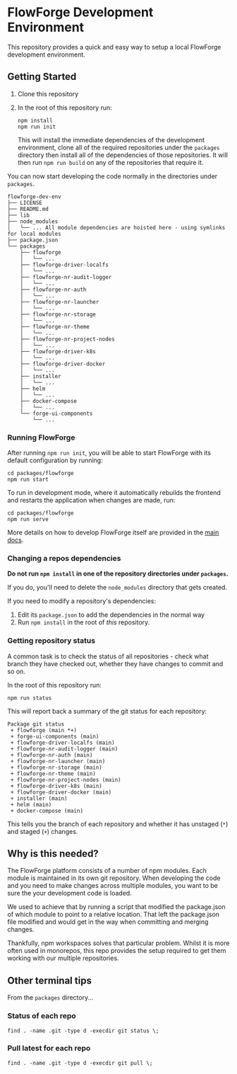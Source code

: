 # FlowForge Development Environment

This repository provides a quick and easy way to setup a local FlowForge development
environment.

## Getting Started

1. Clone this repository

2. In the root of this repository run:

       npm install
       npm run init
      
   This will install the immediate dependencies of the development environment,
   clone all of the required repositories under the `packages` directory then install
   all of the dependencies of those repositories. It will then run `npm run build`
   on any of the repositories that require it.

You can now start developing the code normally in the directories under `packages`.

```
flowforge-dev-env
├── LICENSE
├── README.md
├── lib
├── node_modules
│   └── ... All module dependencies are hoisted here - using symlinks for local modules
├── package.json
└── packages
    ├── flowforge
    │   └── ... 
    ├── flowforge-driver-localfs
    │   └── ...
    ├── flowforge-nr-audit-logger
    │   └── ...
    ├── flowforge-nr-auth
    │   └── ...
    ├── flowforge-nr-launcher
    │   └── ...
    ├── flowforge-nr-storage
    │   └── ...
    ├── flowforge-nr-theme
    │   └── ...
    ├── flowforge-nr-project-nodes
    │   └── ...
    ├── flowforge-driver-k8s
    │   └── ...
    ├── flowforge-driver-docker
    │   └── ...
    ├── installer
    │   └── ...
    ├── helm
    │   └── ...
    ├── docker-compose
    │   └── ...
    └── forge-ui-components
        └── ...

```

### Running FlowForge

After running `npm run init`, you will be able to start FlowForge with its default
configuration by running:

    cd packages/flowforge
    npm run start

To run in development mode, where it automatically rebuilds the frontend and restarts
the application when changes are made, run:

    cd packages/flowforge
    npm run serve

More details on how to develop FlowForge itself are provided in the [main docs](https://github.com/flowforge/flowforge/tree/main/docs/contribute).

### Changing a repos dependencies


**Do not run `npm install` in one of the repository directories under `packages`.**

If you do, you'll need to delete the `node_modules` directory that gets created.

If you need to modify a repository's dependencies:

1. Edit its `package.json` to add the dependencies in the normal way
2. Run `npm install` in the root of *this* repository.


### Getting repository status

A common task is to check the status of all repositories - check what branch they 
have checked out, whether they have changes to commit and so on.

In the root of this repository run:

    npm run status

This will report back a summary of the git status for each repository:

```
Package git status
 + flowforge (main *+)
 + forge-ui-components (main)
 + flowforge-driver-localfs (main)
 + flowforge-nr-audit-logger (main)
 + flowforge-nr-auth (main)
 + flowforge-nr-launcher (main)
 + flowforge-nr-storage (main)
 + flowforge-nr-theme (main)
 + flowforge-nr-project-nodes (main)
 + flowforge-driver-k8s (main)
 + flowforge-driver-docker (main)
 + installer (main)
 + helm (main)
 + docker-compose (main)
```

This tells you the branch of each repository and whether it has unstaged (`*`) and
staged (`+`) changes.


## Why is this needed?

The FlowForge platform consists of a number of npm modules. Each module is maintained
in its own git repository. When developing the code and you need to make changes
across multiple modules, you want to be sure the your development code is loaded.

We used to achieve that by running a script that modified the package.json of which
module to point to a relative location. That left the package.json file modified
and would get in the way when committing and merging changes.

Thankfully, npm workspaces solves that particular problem. Whilst it is more
often used in monorepos, this repo provides the setup required to get them working
with our multiple repositories.


## Other terminal tips

From the `packages` directory...

### Status of each repo
```
find . -name .git -type d -execdir git status \;
```

### Pull latest for each repo
```
find . -name .git -type d -execdir git pull \;
```